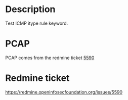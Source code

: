 Description
===========
Test ICMP itype rule keyword.

PCAP
====
PCAP comes from the redmine ticket [5590](https://redmine.openinfosecfoundation.org/issues/5590)

Redmine ticket
==============
https://redmine.openinfosecfoundation.org/issues/5590